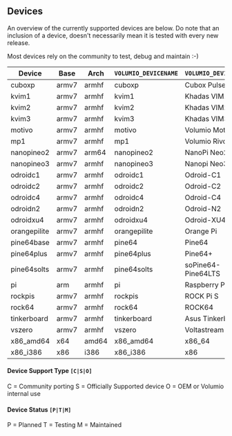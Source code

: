 ## Devices

An overview of the currently supported devices are below.
Do note that an inclusion of a device, doesn't necessarily mean it is tested with every new release.

Most devices rely on the community to test, debug and maintain :-)

| Device       | Base  | Arch  | `VOLUMIO_DEVICENAME` | `VOLUMIO_DEVICENAME` | Kernel                                                     | Type | Status |
| ------------ | ----- | ----- | -------------------- | -------------------- | ---------------------------------------------------------- | ---- | ------ |
| cuboxp       | armv7 | armhf | cuboxp               | Cubox Pulse          | [4.14.y](https://github.com/gkkpch/platform-cubox.git)     | C    | P      |
| kvim1        | armv7 | armhf | kvim1                | Khadas VIM1          | [4.9.y](https://github.com/volumio/platform-khadas.git)    | C    | P      |
| kvim2        | armv7 | armhf | kvim2                | Khadas VIM2          | [4.9.y](https://github.com/volumio/platform-khadas.git)    | C    | P      |
| kvim3        | armv7 | armhf | kvim3                | Khadas VIM3          | [4.9.y](https://github.com/volumio/platform-khadas.git)    | C    | P      |
| motivo       | armv7 | armhf | motivo               | Volumio Motivo       | [5.7.y](https://github.com/volumio/platform-motivo.git)    | O    | T      |
| mp1          | armv7 | armhf | mp1                  | Volumio Rivo         | [4.9.y](https://github.com/volumio/platform-khadas.git)    | O    | T      |
| nanopineo2   | armv7 | arm64 | nanopineo2           | NanoPi Neo2          | [4.11.y](https://github.com/volumio/platform-nanopi)       | C, O | P      |
| nanopineo3   | armv7 | armhf | nanopineo3           | Nanopi Neo3          | [5.4.y](https://github.com/volumio/platform-nanopi.git)    | C, O | T      |
| odroidc1     | armv7 | armhf | odroidc1             | Odroid-C1            | [3.10.y](https://github.com/volumio/platform-odroid.git)   | C    | P      |
| odroidc2     | armv7 | armhf | odroidc2             | Odroid-C2            | [3.16.y](https://github.com/volumio/platform-odroid.git)   | C    | P      |
| odroidc4     | armv7 | armhf | odroidc4             | Odroid-C4            | [4.9.y](https://github.com/volumio/platform-odroid.git)    | C    | P      |
| odroidn2     | armv7 | armhf | odroidn2             | Odroid-N2            | [4.9.y](https://github.com/volumio/platform-odroid.git)    | C    | P      |
| odroidxu4    | armv7 | armhf | odroidxu4            | Odroid-XU4           | [4.9.y](https://github.com/volumio/platform-odroid.git)    | C    | P      |
| orangepilite | armv7 | armhf | orangepilite         | Orange Pi            | [5.4.y](https://github.com/ashthespy/platform-orangepi)    | C    | T      |
| pine64base   | armv7 | armhf | pine64               | Pine64               | [5.7.y](https://github.com/volumio/platform-pine64.git)    | C    | P      |
| pine64plus   | armv7 | armhf | pine64plus           | Pine64+              | [5.7.y](https://github.com/volumio/platform-pine64.git)    | C    | P      |
| pine64solts  | armv7 | armhf | pine64solts          | soPine64-Pine64LTS   | [5.7.y](https://github.com/volumio/platform-pine64.git)    | C    | P      |
| pi           | arm   | armhf | pi                   | Raspberry Pi         | [5.4.y](https://github.com/raspberrypi/linux)              | S    | T      |
| rockpis      | armv7 | armhf | rockpis              | ROCK Pi S            | [5.6.y](https://github.com/ashthespy/platform-rockpis.git) | C    | P      |
| rock64       | armv7 | armhf | rock64               | ROCK64               | [4.4.y](https://github.com/volumio/platform-rock64.git)    | C    | P      |
| tinkerboard  | armv7 | armhf | tinkerboard          | Asus Tinkerboard     | [4.4.y](https://github.com/volumio/platform-asus.git)      | S    | P      |
| vszero       | armv7 | armhf | vszero               | Voltastream Zero     | [4.1.y](https://github.com/volumio/platform-pv.git)        | C    | P      |
| x86_amd64    | x64   | amd64 | x86_amd64            | x86_64               | [5.10.y](http://github.com/volumio/platform-x86)           | S    | T      |
| x86_i386     | x86   | i386  | x86_i386             | x86                  | [5.10.y](http://github.com/volumio/platform-x86)           | S    | T      |


#### Device Support Type `[C|S|O]`

C = Community porting
S = Officially Supported device
O = OEM or Volumio internal use

#### Device Status `[P|T|M]`

P = Planned
T = Testing
M = Maintained


